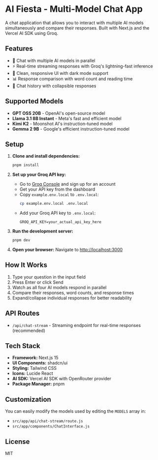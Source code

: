 # AI Fiesta - Multi-Model Chat App

A chat application that allows you to interact with multiple AI models simultaneously and compare their responses. Built with Next.js and the Vercel AI SDK using Groq.

## Features

- 🤖 Chat with multiple AI models in parallel
- ⚡ Real-time streaming responses with Groq's lightning-fast inference
- 🎨 Clean, responsive UI with dark mode support
- 📊 Response comparison with word count and reading time
- 🔄 Chat history with collapsible responses

## Supported Models

- **GPT OSS 20B** - OpenAI's open-source model
- **Llama 3.1 8B Instant** - Meta's fast and efficient model  
- **Kimi K2** - Moonshot AI's instruction-tuned model
- **Gemma 2 9B** - Google's efficient instruction-tuned model

## Setup

1. **Clone and install dependencies:**
   ```bash
   pnpm install
   ```

2. **Set up your Groq API key:**
   - Go to [Groq Console](https://console.groq.com/keys) and sign up for an account
   - Get your API key from the dashboard
   - Copy `example.env.local` to `.env.local`:
     ```bash
     cp example.env.local .env.local
     ```
   - Add your Groq API key to `.env.local`:
     ```
     GROQ_API_KEY=your_actual_api_key_here
     ```

3. **Run the development server:**
   ```bash
   pnpm dev
   ```

4. **Open your browser:**
   Navigate to [http://localhost:3000](http://localhost:3000)

## How It Works

1. Type your question in the input field
2. Press Enter or click Send
3. Watch as all four AI models respond in parallel
4. Compare their responses, word counts, and response times
5. Expand/collapse individual responses for better readability

## API Routes

- `/api/chat-stream` - Streaming endpoint for real-time responses (recommended)

## Tech Stack

- **Framework:** Next.js 15
- **UI Components:** shadcn/ui
- **Styling:** Tailwind CSS
- **Icons:** Lucide React
- **AI SDK:** Vercel AI SDK with OpenRouter provider
- **Package Manager:** pnpm

## Customization

You can easily modify the models used by editing the `MODELS` array in:
- `src/app/api/chat-stream/route.js`
- `src/app/components/ChatInterface.js`

## License

MIT
